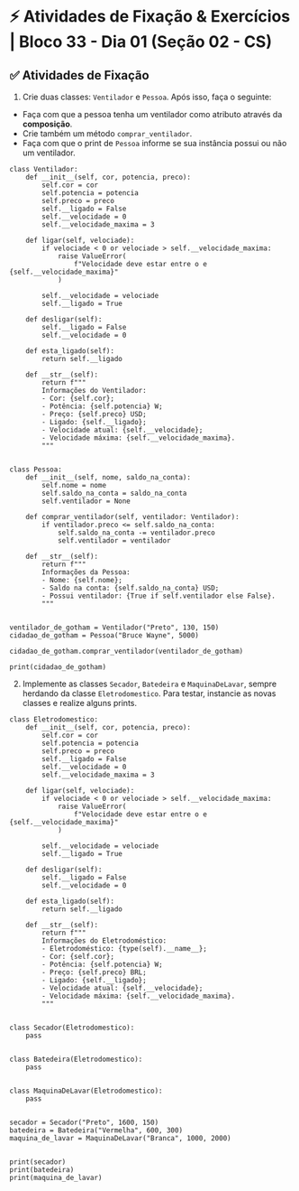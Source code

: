 # ⚡ Atividades de Fixação & Exercícios | Bloco 33 - Dia 01 (Seção 02 - CS)

## ✅ Atividades de Fixação

1. Crie duas classes: `Ventilador` e `Pessoa`. Após isso, faça o seguinte:

- Faça com que a pessoa tenha um ventilador como atributo através da **composição**.
- Crie também um método `comprar_ventilador`.
- Faça com que o print de `Pessoa` informe se sua instância possui ou não um ventilador.

```
class Ventilador:
    def __init__(self, cor, potencia, preco):
        self.cor = cor
        self.potencia = potencia
        self.preco = preco
        self.__ligado = False
        self.__velocidade = 0
        self.__velocidade_maxima = 3

    def ligar(self, velociade):
        if velociade < 0 or velociade > self.__velocidade_maxima:
            raise ValueError(
                f"Velocidade deve estar entre o e {self.__velocidade_maxima}"
            )

        self.__velocidade = velociade
        self.__ligado = True

    def desligar(self):
        self.__ligado = False
        self.__velocidade = 0

    def esta_ligado(self):
        return self.__ligado

    def __str__(self):
        return f"""
        Informações do Ventilador:
        - Cor: {self.cor};
        - Potência: {self.potencia} W;
        - Preço: {self.preco} USD;
        - Ligado: {self.__ligado};
        - Velocidade atual: {self.__velocidade};
        - Velocidade máxima: {self.__velocidade_maxima}.
        """


class Pessoa:
    def __init__(self, nome, saldo_na_conta):
        self.nome = nome
        self.saldo_na_conta = saldo_na_conta
        self.ventilador = None

    def comprar_ventilador(self, ventilador: Ventilador):
        if ventilador.preco <= self.saldo_na_conta:
            self.saldo_na_conta -= ventilador.preco
            self.ventilador = ventilador

    def __str__(self):
        return f"""
        Informações da Pessoa:
        - Nome: {self.nome};
        - Saldo na conta: {self.saldo_na_conta} USD;
        - Possui ventilador: {True if self.ventilador else False}.
        """


ventilador_de_gotham = Ventilador("Preto", 130, 150)
cidadao_de_gotham = Pessoa("Bruce Wayne", 5000)

cidadao_de_gotham.comprar_ventilador(ventilador_de_gotham)

print(cidadao_de_gotham)

```

2. Implemente as classes `Secador`, `Batedeira` e `MaquinaDeLavar`, sempre herdando da classe `Eletrodomestico`. Para testar, instancie as novas classes e realize alguns prints.

```
class Eletrodomestico:
    def __init__(self, cor, potencia, preco):
        self.cor = cor
        self.potencia = potencia
        self.preco = preco
        self.__ligado = False
        self.__velocidade = 0
        self.__velocidade_maxima = 3

    def ligar(self, velociade):
        if velociade < 0 or velociade > self.__velocidade_maxima:
            raise ValueError(
                f"Velocidade deve estar entre o e {self.__velocidade_maxima}"
            )

        self.__velocidade = velociade
        self.__ligado = True

    def desligar(self):
        self.__ligado = False
        self.__velocidade = 0

    def esta_ligado(self):
        return self.__ligado

    def __str__(self):
        return f"""
        Informações do Eletrodoméstico:
        - Eletrodoméstico: {type(self).__name__};
        - Cor: {self.cor};
        - Potência: {self.potencia} W;
        - Preço: {self.preco} BRL;
        - Ligado: {self.__ligado};
        - Velocidade atual: {self.__velocidade};
        - Velocidade máxima: {self.__velocidade_maxima}.
        """


class Secador(Eletrodomestico):
    pass


class Batedeira(Eletrodomestico):
    pass


class MaquinaDeLavar(Eletrodomestico):
    pass


secador = Secador("Preto", 1600, 150)
batedeira = Batedeira("Vermelha", 600, 300)
maquina_de_lavar = MaquinaDeLavar("Branca", 1000, 2000)


print(secador)
print(batedeira)
print(maquina_de_lavar)

```
